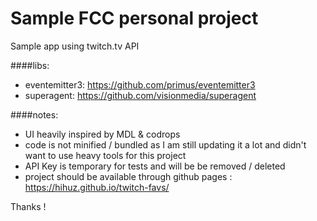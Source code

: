 # Sample FCC personal project
Sample app using twitch.tv API

####libs:
* eventemitter3: https://github.com/primus/eventemitter3
* superagent: https://github.com/visionmedia/superagent

####notes:
* UI heavily inspired by MDL & codrops
* code is not minified / bundled as I am still updating it a lot and didn't want to use heavy tools for this project
* API Key is temporary for tests and will be be removed / deleted
* project should be available through github pages : https://hihuz.github.io/twitch-favs/

Thanks !
